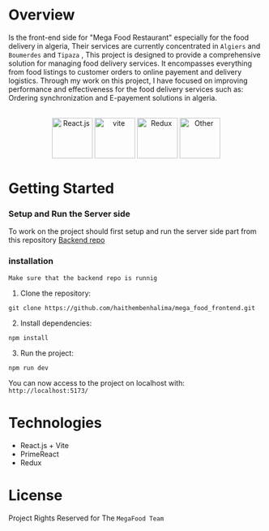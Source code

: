 # Overview
Is the front-end side for "Mega Food Restaurant" especially for the food delivery in algeria, 
Their services are currently concentrated in `Algiers` and `Boumerdes` and `Tipaza` , 
This project is designed to provide a comprehensive solution for managing food delivery services. 
It encompasses everything from food listings to customer orders to online payement and delivery logistics.
Through my work on this project, I have focused on improving performance and effectiveness for the food delivery
services such as: Ordering synchronization and E-payement solutions in algeria.<br><br>
<div align="center">
  <img src="https://clipground.com/images/react-logo-png-7.png" height="80" alt="React.js">
  <img src="https://th.bing.com/th/id/R.176e07a5cd42bc0765062d16eea24c48?rik=8HD789cVJe63Uw&pid=ImgRaw&r=0" height="80" alt="vite">
  <img src="https://th.bing.com/th/id/R.42423dacb5f16f87c13072b0674258aa?rik=jUoV%2fuum9rm2DA&pid=ImgRaw&r=0" height="80" alt="Redux">
  <img src="https://www.primefaces.org/wp-content/uploads/2018/05/primereact-logo.png" height="80" alt="Other">
</div>

# Getting Started
### Setup and Run the Server side
To work on the project should first setup and run the server side part from this repository <a href="https://github.com/haithembenhalima/mega_food_backend">Backend repo</a>

### installation
`Make sure that the backend repo is runnig`
1. Clone the repository:
   
```
git clone https://github.com/haithembenhalima/mega_food_frontend.git
```

2. Install dependencies:

```
npm install
```

3. Run the project:

```
npm run dev
```

You can now access to the project on localhost with: `http://localhost:5173/`

# Technologies

<ul>
  <li>React.js + Vite</li>
  <li>PrimeReact</li>
  <li>Redux</li>
</ul>

# License
Project Rights Reserved for The `MegaFood Team`

